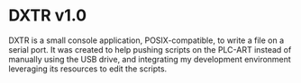 DXTR v1.0
====

DXTR is a small console application, POSIX-compatible, to write a file on a serial port. It was created to help pushing scripts on the PLC-ART instead of manually using the USB drive, and integrating my development environment leveraging its resources to edit the scripts.
